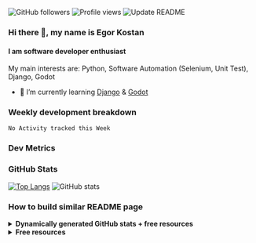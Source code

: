 ![GitHub followers](https://img.shields.io/github/followers/ikostan)
![Profile views](https://gpvc.arturio.dev/ikostan)
![Update README](https://github.com/ikostan/ikostan/workflows/Update%20README/badge.svg)

### Hi there 👋, my name is Egor Kostan
#### I am software developer enthusiast

My main interests are: Python, Software Automation (Selenium, Unit Test), Django, Godot

- 🌱 I’m currently learning [Django](https://www.djangoproject.com/) & [Godot](https://godotengine.org/)

### Weekly development breakdown

<!--START_SECTION:waka-->
```text
No Activity tracked this Week
```
<!--END_SECTION:waka-->

### Dev Metrics

<!--START_SECTION:activity-->
<!--END_SECTION:activity-->

### GitHub Stats

[![Top Langs](https://github-readme-stats.ikostan.vercel.app/api/top-langs/?username=ikostan&theme=merko&layout=compact)](https://github.com/anuraghazra/github-readme-stats) 
![GitHub stats](https://github-readme-stats.ikostan.vercel.app/api?username=ikostan&show_icons=true&theme=merko&hide=issues) 

### How to build similar README page

<details>
  <summary><b>Dynamically generated GitHub stats + free resources</b></summary>

- [GitHub Readme Stats](https://github.com/anuraghazra/github-readme-stats)
- [GitHub Activity in Readme](https://github.com/jamesgeorge007/github-activity-readme)
- [Profile Readme Development Stats](https://github.com/marketplace/actions/profile-readme-development-stats)

</details>

<details>
  <summary><b>Free resources</b></summary>

- [Free SVG icons for popular brands](https://simpleicons.org/)
- [Shields/Badges](https://github.com/badges/shields)

</details>
